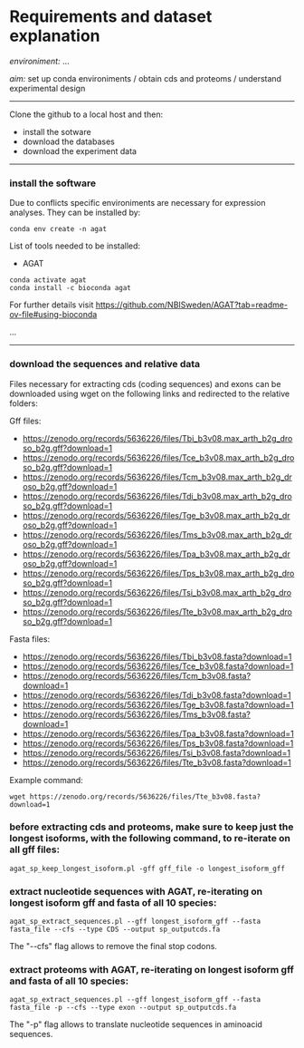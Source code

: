 # Requirements and dataset explanation


*environiment:* ...


*aim:* set up conda environiments / obtain cds and proteoms / understand experimental design


---


Clone the github to a local host and then:


- install the sotware
- download the databases
- download the experiment data


---


### install the software


Due to conflicts specific environiments are necessary for expression analyses. They can be installed by: 


```
conda env create -n agat
``` 

List of tools needed to be installed:

- AGAT

```
conda activate agat
conda install -c bioconda agat 
``` 
For further details visit https://github.com/NBISweden/AGAT?tab=readme-ov-file#using-bioconda

...

---


### download the sequences and relative data 


Files necessary for extracting cds (coding sequences) and exons can be downloaded using wget on the following links and redirected to the relative folders:

Gff files:

- https://zenodo.org/records/5636226/files/Tbi_b3v08.max_arth_b2g_droso_b2g.gff?download=1
- https://zenodo.org/records/5636226/files/Tce_b3v08.max_arth_b2g_droso_b2g.gff?download=1
- https://zenodo.org/records/5636226/files/Tcm_b3v08.max_arth_b2g_droso_b2g.gff?download=1
- https://zenodo.org/records/5636226/files/Tdi_b3v08.max_arth_b2g_droso_b2g.gff?download=1
- https://zenodo.org/records/5636226/files/Tge_b3v08.max_arth_b2g_droso_b2g.gff?download=1
- https://zenodo.org/records/5636226/files/Tms_b3v08.max_arth_b2g_droso_b2g.gff?download=1
- https://zenodo.org/records/5636226/files/Tpa_b3v08.max_arth_b2g_droso_b2g.gff?download=1
- https://zenodo.org/records/5636226/files/Tps_b3v08.max_arth_b2g_droso_b2g.gff?download=1
- https://zenodo.org/records/5636226/files/Tsi_b3v08.max_arth_b2g_droso_b2g.gff?download=1
- https://zenodo.org/records/5636226/files/Tte_b3v08.max_arth_b2g_droso_b2g.gff?download=1

Fasta files:

- https://zenodo.org/records/5636226/files/Tbi_b3v08.fasta?download=1
- https://zenodo.org/records/5636226/files/Tce_b3v08.fasta?download=1
- https://zenodo.org/records/5636226/files/Tcm_b3v08.fasta?download=1
- https://zenodo.org/records/5636226/files/Tdi_b3v08.fasta?download=1
- https://zenodo.org/records/5636226/files/Tge_b3v08.fasta?download=1
- https://zenodo.org/records/5636226/files/Tms_b3v08.fasta?download=1
- https://zenodo.org/records/5636226/files/Tpa_b3v08.fasta?download=1
- https://zenodo.org/records/5636226/files/Tps_b3v08.fasta?download=1
- https://zenodo.org/records/5636226/files/Tsi_b3v08.fasta?download=1
- https://zenodo.org/records/5636226/files/Tte_b3v08.fasta?download=1

Example command:

```
wget https://zenodo.org/records/5636226/files/Tte_b3v08.fasta?download=1
```

### before extracting cds and proteoms, make sure to keep just the longest isoforms, with the following command, to re-iterate on all gff files:

```
agat_sp_keep_longest_isoform.pl -gff gff_file -o longest_isoform_gff

```

### extract nucleotide sequences with AGAT, re-iterating on longest isoform gff and fasta of all 10 species:

```
agat_sp_extract_sequences.pl --gff longest_isoform_gff --fasta fasta_file --cfs --type CDS --output sp_outputcds.fa

```
The "--cfs" flag allows to remove the final stop codons.

### extract proteoms with AGAT, re-iterating on longest isoform gff and fasta of all 10 species:

```
agat_sp_extract_sequences.pl --gff longest_isoform_gff --fasta fasta_file -p --cfs --type exon --output sp_outputcds.fa

```
The "-p" flag allows to translate nucleotide sequences in aminoacid sequences.       


